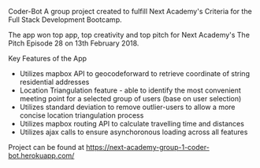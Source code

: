 Coder-Bot
A group project created to fulfill Next Academy's Criteria for the Full Stack Development Bootcamp.

The app won top app, top creativity and top pitch for Next Academy's The Pitch Episode 28 on 13th February 2018.

Key Features of the App
- Utilizes mapbox API to geocodeforward to retrieve coordinate of string residential addresses
- Location Triangulation feature - able to identify the most convenient meeting point for a selected group of users (base on user selection)
- Utilizes standard deviation to remove outlier-users to allow a more concise location triangulation process
- Utilizes mapbox routing API to calculate travelling time and distances
- Utilizes ajax calls to ensure asynchoronous loading across all features

Project can be found at https://next-academy-group-1-coder-bot.herokuapp.com/
